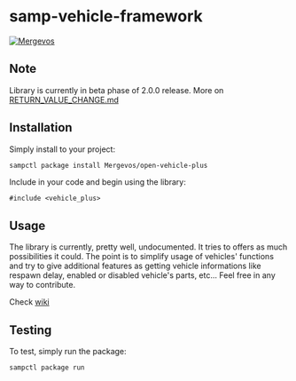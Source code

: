 # samp-vehicle-framework

[![Mergevos](https://img.shields.io/badge/Mergevos-open--vehicle--plus-2f2f2f.svg?style=for-the-badge)](https://github.com/Mergevos/open-vehicle-plus)

## Note

Library is currently in beta phase of 2.0.0 release. More on [RETURN_VALUE_CHANGE.md](https://github.com/Mergevos/open-vehicle-plus/blob/master/RETURN_VALUES_CHANGE.md)

## Installation

Simply install to your project:

```bash
sampctl package install Mergevos/open-vehicle-plus
```

Include in your code and begin using the library:

```pawn
#include <vehicle_plus>
```

## Usage

The library is currently, pretty well, undocumented. It tries to offers as much possibilities it could. The point is to simplify usage of vehicles' functions and try to give additional features as getting vehicle informations like respawn delay, enabled or disabled vehicle's parts, etc...
Feel free in any way to contribute.

Check [wiki](https://github.com/Mergevos/open-vehicle-plus/wiki)

## Testing

To test, simply run the package:

```bash
sampctl package run
```
